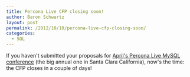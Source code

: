 ```yaml
---
title: Percona Live CFP closing soon!
author: Baron Schwartz
layout: post
permalink: /2012/10/10/percona-live-cfp-closing-soon/
categories:
  - SQL
---
```

If you haven't submitted your proposals for [April's Percona Live MySQL conference][1] (the big annual one in Santa Clara California), now's the time: the CFP closes in a couple of days!

 [1]: http://www.percona.com/live/mysql-conference-2013/
